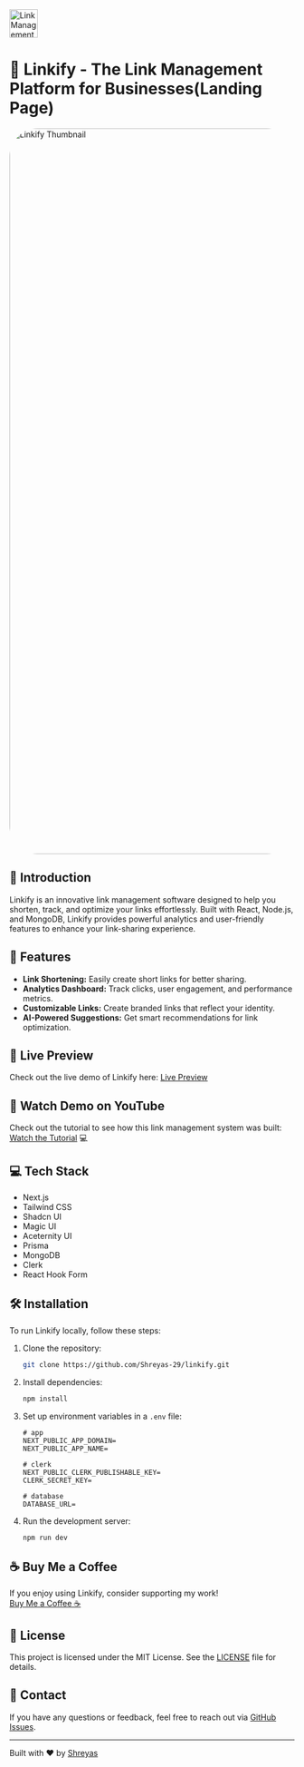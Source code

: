 <img src="https://github.com/user-attachments/assets/e1e0fe16-21f4-44c8-a22d-39b4494433a1" alt="Link Management Logo" width="50" height="50">

# 🔗 Linkify - The Link Management Platform for Businesses(Landing Page)

<!-- <img src="https://github.com/user-attachments/assets/deab03fd-4234-44c3-a6ad-484c4a1a02a1" alt="Linkify Thubmnail"> -->
<img src="https://github.com/user-attachments/assets/ee867e8e-7871-4289-bd56-3eef40adb9b2" alt="Linkify Thumbnail" style="border-radius: 50px;" width="1280">

## 🌟 Introduction

Linkify is an innovative link management software designed to help you shorten,
track, and optimize your links effortlessly. Built with React, Node.js, and
MongoDB, Linkify provides powerful analytics and user-friendly features to
enhance your link-sharing experience.

## 🚀 Features

- **Link Shortening:** Easily create short links for better sharing.
- **Analytics Dashboard:** Track clicks, user engagement, and performance
  metrics.
- **Customizable Links:** Create branded links that reflect your identity.
- **AI-Powered Suggestions:** Get smart recommendations for link optimization.

## 🔗 Live Preview

Check out the live demo of Linkify here:
[Live Preview](http://Linkify-demo.vercel.app)

## 🎥 Watch Demo on YouTube

Check out the tutorial to see how this link management system was built:
[Watch the Tutorial](https://youtu.be/3_sZPAfVR_U) 💻

## 💻 Tech Stack

- Next.js
- Tailwind CSS
- Shadcn UI
- Magic UI
- Aceternity UI
- Prisma
- MongoDB
- Clerk
- React Hook Form

## 🛠️ Installation

To run Linkify locally, follow these steps:

1. Clone the repository:
   ```bash
   git clone https://github.com/Shreyas-29/linkify.git
   ```
2. Install dependencies:
   ```bash
   npm install
   ```
3. Set up environment variables in a `.env` file:

   ```
   # app
   NEXT_PUBLIC_APP_DOMAIN=
   NEXT_PUBLIC_APP_NAME=

   # clerk
   NEXT_PUBLIC_CLERK_PUBLISHABLE_KEY=
   CLERK_SECRET_KEY=

   # database
   DATABASE_URL=
   ```

4. Run the development server:
   ```bash
   npm run dev
   ```

## ☕ Buy Me a Coffee

If you enjoy using Linkify, consider supporting my work!  
[Buy Me a Coffee ☕](https://buymeacoffee.com/shreyas29)

## 📜 License

This project is licensed under the MIT License. See the [LICENSE](LICENSE) file
for details.

## 💬 Contact

If you have any questions or feedback, feel free to reach out via
[GitHub Issues](https://github.com/Shreyas-29/linkify/issues).

---

Built with ❤️ by [Shreyas](https://shreyas-sihasane.vercel.app/)

